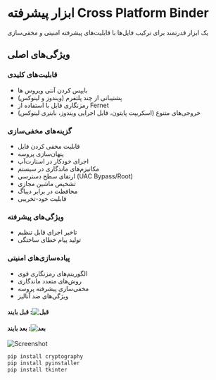 # ابزار پیشرفته Cross Platform Binder

یک ابزار قدرتمند برای ترکیب فایل‌ها با قابلیت‌های پیشرفته امنیتی و مخفی‌سازی

## ویژگی‌های اصلی

### قابلیت‌های کلیدی
- بایپس کردن آنتی ویروس ها
- پشتیبانی از چند پلتفرم (ویندوز و لینوکس)
- رمزنگاری فایل با استفاده از Fernet
- خروجی‌های متنوع (اسکریپت پایتون، فایل اجرایی ویندوز، باینری لینوکس)

### گزینه‌های مخفی‌سازی
- قابلیت مخفی کردن فایل
- پنهان‌سازی پروسه
- اجرای خودکار در استارت‌آپ
- مکانیزم‌های ماندگاری در سیستم
- ارتقای سطح دسترسی (UAC Bypass/Root)
- تشخیص ماشین مجازی
- محافظت در برابر دیباگ
- قابلیت خود-تخریبی

### ویژگی‌های پیشرفته
- تاخیر اجرای قابل تنظیم
- تولید پیام خطای ساختگی

### پیاده‌سازی‌های امنیتی
- الگوریتم‌های رمزنگاری قوی
- روش‌های متعدد ماندگاری
- مخفی‌سازی پیشرفته پروسه
- ویژگی‌های ضد آنالیز


#### قبل بایند :‌![قبل](https://github.com/user-attachments/assets/8f7ccbcc-b167-42f4-947d-cc6a53d1cf9c)


#### بعد بایند :‌![بعد](https://github.com/user-attachments/assets/43a33ee4-5a17-4252-9a55-66f7b0baf928)


![Screenshot](https://github.com/user-attachments/assets/a3cbe7a5-873d-4416-8b23-3a2ddafd28cd)



```python
pip install cryptography
pip install pyinstaller
pip install tkinter
